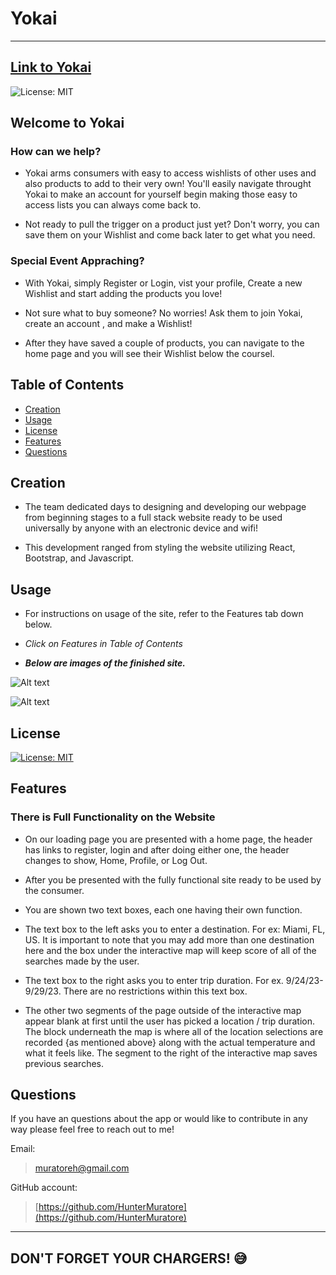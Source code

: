 # Yokai

---

## [Link to Yokai]()

![License: MIT](https://img.shields.io/badge/License-MIT-yellow.svg)

## Welcome to Yokai

### How can we help?

- Yokai arms consumers with easy to access wishlists of other uses and also products to add to their very own! You'll easily navigate throught Yokai to make an account for yourself begin making those easy to access lists you can always come back to.

- Not ready to pull the trigger on a product just yet? Don't worry, you can save them on your Wishlist and come back later to get what you need.

### Special Event Appraching?

- With Yokai, simply Register or Login, vist your profile, Create a new Wishlist and start adding the products you love!

- Not sure what to buy someone? No worries! Ask them to join Yokai, create an account , and make a Wishlist!
- After they have saved a couple of products, you can navigate to the home page and you will see their Wishlist below the coursel.

## Table of Contents

- [Creation](#creation)
- [Usage](#usage)
- [License](#license)
- [Features](#features)
- [Questions](#questions)

## Creation

- The team dedicated days to designing and developing our webpage from beginning stages to a full stack website ready to be used universally by anyone with an electronic device and wifi! 

- This development ranged from styling the website utilizing React, Bootstrap, and Javascript.

## Usage

- For instructions on usage of the site, refer to the Features tab down below.

- *Click on Features in Table of Contents*

- ***Below are images of the finished site.***

![Alt text](./images/Screenshot%202023-09-24%20230917.png)

![Alt text](./images/Screenshot%202023-09-24%20231020.png)

## License

[![License: MIT](https://img.shields.io/badge/License-MIT-yellow.svg)](https://opensource.org/licenses/MIT)

## Features

### There is Full Functionality on the Website

- On our loading page you are presented with a home page, the header has links to register, login and after doing either one, the header changes to show, Home, Profile, or Log Out.

- After you be presented with the fully functional site ready to be used by the consumer.

- You are shown two text boxes, each one having their own function.

- The text box to the left asks you to enter a destination. For ex: Miami, FL, US. It is important to note that you may add more than one destination here and the box under the interactive map will keep score of all of the searches made by the user.

- The text box to the right asks you to enter trip duration. For ex. 9/24/23-9/29/23. There are no restrictions within this text box.  

- The other two segments of the page outside of the interactive map appear blank at first until the user has picked a location / trip duration. The block underneath the map is where all of the location selections are recorded {as mentioned above} along with the actual temperature and what it feels like. The segment to the right of the interactive map saves previous searches.

## Questions

If you have an questions about the app or would like to contribute in any way please feel free to reach out to me!

Email:
>[muratoreh@gmail.com](mailto:muratoreh@gmail.com?subject=[GitHub]%20Yokai)

GitHub account:
>[https://github.com/HunterMuratore](https://github.com/HunterMuratore)

---
DON'T FORGET YOUR CHARGERS! :sweat_smile:
---
